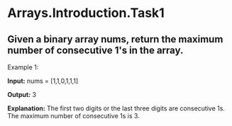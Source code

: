 # Arrays.Introduction.Task1

## Given a binary array nums, return the maximum number of consecutive 1's in the array.

 Example 1:

<b>Input:</b>  nums = [1,1,0,1,1,1]

<b>Output:</b> 3

<b>Explanation:</b> The first two digits or the last three digits are consecutive 1s. The maximum number of consecutive 1s is 3.